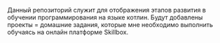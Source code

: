 Данный репозиторий служит для отображения этапов развития в обучении программирования на языке котлин.
Будут добавлены проекты = домашние задания, которые мне необходимо выполнить обучаясь на онлайн платформе Skillbox.
